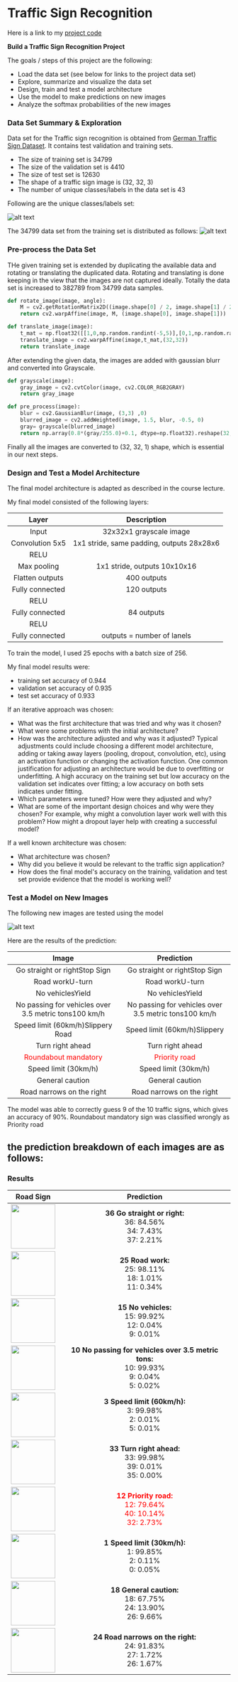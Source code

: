 # **Traffic Sign Recognition** 

Here is a link to my [project code](https://github.com/VamshiK-Kasula/CarND-Traffic-Sign-Classifier-Project/Traffic_Sign_Classifier.ipynb)

**Build a Traffic Sign Recognition Project**

The goals / steps of this project are the following:
* Load the data set (see below for links to the project data set)
* Explore, summarize and visualize the data set
* Design, train and test a model architecture
* Use the model to make predictions on new images
* Analyze the softmax probabilities of the new images


[//]: # (Image References)

[original_test_data]: ./results/original_test_data.png  "Test images"
[histogram]: ./results/histogram.png  "Histogram"
[test_images]: ./results/new_images.png  "Test Images"
[accuracy]: ./results/accuracy.png  "Accuracy"


### Data Set Summary & Exploration

Data set for the Traffic sign recognition is obtained from [German Traffic Sign Dataset](http://benchmark.ini.rub.de/?section=gtsrb&subsection=dataset). It contains test validation and training sets.

* The size of training set is 34799
* The size of the validation set is 4410
* The size of test set is 12630
* The shape of a traffic sign image is (32, 32, 3)
* The number of unique classes/labels in the data set is 43

Following are the unique classes/labels set:

![alt text][original_test_data]

The 34799 data set from the training set is distributed as follows:
![alt text][histogram]


### Pre-process the Data Set

THe given training set is extended by duplicating the available data and rotating or translating the duplicated data. Rotating and translating is done keeping in the view that the images are not captured ideally. Totally the data set is increased to 382789 from 34799 data samples.

```python
def rotate_image(image, angle):
    M = cv2.getRotationMatrix2D((image.shape[0] / 2, image.shape[1] / 2), angle, 1)
    return cv2.warpAffine(image, M, (image.shape[0], image.shape[1]))
```

```python
def translate_image(image):
    t_mat = np.float32([[1,0,np.random.randint(-5,5)],[0,1,np.random.randint(-5,5)]])
    translate_image = cv2.warpAffine(image,t_mat,(32,32))
    return translate_image
```
After extending the given data, the images are added with gaussian blurr and converted into Grayscale.

```python
def grayscale(image):
    gray_image = cv2.cvtColor(image, cv2.COLOR_RGB2GRAY)
    return gray_image

def pre_process(image):
    blur = cv2.GaussianBlur(image, (3,3) ,0)
    blurred_image = cv2.addWeighted(image, 1.5, blur, -0.5, 0)
    gray= grayscale(blurred_image)
    return np.array(0.8*(gray/255.0)+0.1, dtype=np.float32).reshape(32,32,1)

```

Finally all the images are converted to (32, 32, 1) shape, which is essential in our next steps.

### Design and Test a Model Architecture

The final model architecture is adapted as described in the course lecture.

My final model consisted of the following layers:

| Layer         		|     Description	        					| 
|:---------------------:|:---------------------------------------------:| 
| Input         		| 32x32x1 grayscale image 						| 
| Convolution 5x5     	| 1x1 stride, same padding, outputs 28x28x6 	|
| RELU					|												|
| Max pooling	      	| 1x1 stride,  outputs 10x10x16 				|
| Flatten	outputs	    | 400 outputs    								|
| Fully connected		| 120 outputs      								|
| RELU					|												|
| Fully connected		| 84 outputs        				     		|
| RELU					|												|
| Fully connected		| outputs = number of lanels    	     		|



To train the model, I used 25 epochs with a batch size of 256.

My final model results were:
* training set accuracy of 0.944
* validation set accuracy of 0.935 
* test set accuracy of 0.933

If an iterative approach was chosen:
* What was the first architecture that was tried and why was it chosen?
* What were some problems with the initial architecture?
* How was the architecture adjusted and why was it adjusted? Typical adjustments could include choosing a different model architecture, adding or taking away layers (pooling, dropout, convolution, etc), using an activation function or changing the activation function. One common justification for adjusting an architecture would be due to overfitting or underfitting. A high accuracy on the training set but low accuracy on the validation set indicates over fitting; a low accuracy on both sets indicates under fitting.
* Which parameters were tuned? How were they adjusted and why?
* What are some of the important design choices and why were they chosen? For example, why might a convolution layer work well with this problem? How might a dropout layer help with creating a successful model?

If a well known architecture was chosen:
* What architecture was chosen?
* Why did you believe it would be relevant to the traffic sign application?
* How does the final model's accuracy on the training, validation and test set provide evidence that the model is working well?
 

### Test a Model on New Images

The following new images are tested using the model

![alt text][test_images]

Here are the results of the prediction:

| Image			                                        |     Prediction	                   					| 
|:-----------------------------------------------------:|:-----------------------------------------------------:| 
| Go straight or rightStop Sign      		            | Go straight or rightStop Sign                         |
| Road workU-turn     			                        | Road workU-turn     			                        |
| No vehiclesYield					                    | No vehiclesYield					                    |
| No passing for vehicles over 3.5 metric tons100 km/h	| No passing for vehicles over 3.5 metric tons100 km/h  |
| Speed limit (60km/h)Slippery Road			            | Speed limit (60km/h)Slippery                          |
| Turn right ahead                                      | Turn right ahead                                      |
|  <span style="color:red">Roundabout mandatory </span> |  <span style="color:red">Priority road      </span>   |
| Speed limit (30km/h)                                  | Speed limit (30km/h)                                  |
| General caution                                       | General caution                                       |
| Road narrows on the right                             | Road narrows on the right                             |



The model was able to correctly guess 9 of the 10 traffic signs, which gives an accuracy of 90%. Roundabout mandatory sign was classified wrongly as Priority road

the prediction breakdown of each images are as follows:
---
### Results
| Road Sign             | Prediction    | 
|:---------------------:|:-------------:| 
|<img src=./results/36.png width="100"> |**36 Go straight or right:** <br> 36: 84.56% <br> 34: 7.43% <br> 37: 2.21% <br>|
|<img src=./results/25.png width="100"> |**25 Road work:** <br> 25: 98.11% <br> 18: 1.01% <br> 11: 0.34% <br>|
|<img src=./results/15.png width="100"> |**15 No vehicles:** <br> 15: 99.92% <br> 12: 0.04% <br> 9: 0.01% <br>|
|<img src=./results/10.png width="100"> |**10 No passing for vehicles over 3.5 metric tons:** <br> 10: 99.93% <br> 9: 0.04% <br> 5: 0.02% <br>|
|<img src=./results/3.png width="100">  |**3 Speed limit (60km/h):** <br> 3: 99.98% <br> 2: 0.01% <br> 5: 0.01% <br>|
|<img src=./results/33.png width="100"> |**33 Turn right ahead:** <br> 33: 99.98% <br> 39: 0.01% <br> 35: 0.00% <br>|
|<img src=./results/12.png width="100"> |<span style="color:red">**12 Priority road:** <br> 12: 79.64% <br> 40: 10.14% <br> 32: 2.73% <br> </span>|
|<img src=./results/1.png width="100">  |**1 Speed limit (30km/h):** <br> 1: 99.85% <br> 2: 0.11% <br> 0: 0.05% <br>|
|<img src=./results/18.png width="100"> |**18 General caution:** <br> 18: 67.75% <br> 24: 13.90% <br> 26: 9.66% <br>|
|<img src=./results/24.png width="100"> |**24 Road narrows on the right:** <br> 24: 91.83% <br> 27: 1.72% <br> 26: 1.67% <br>|

